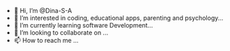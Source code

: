 - 👋 Hi, I’m @Dina-S-A
- 👀 I’m interested in coding, educational apps, parenting and psychology...
- 🌱 I’m currently learning software Development...
- 💞️ I’m looking to collaborate on ...
- 📫 How to reach me ...

<!---
Dina-S-A/Dina-S-A is a ✨ special ✨ repository because its `README.md` (this file) appears on your GitHub profile.
You can click the Preview link to take a look at your changes.
--->
